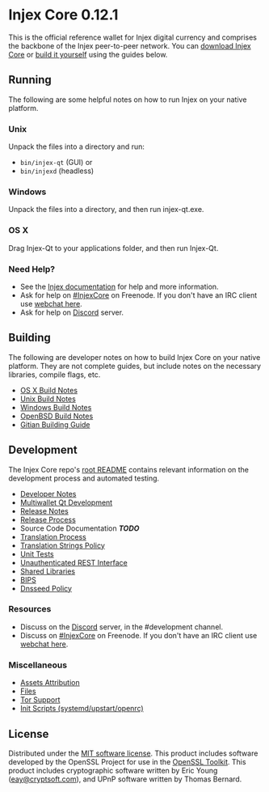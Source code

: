 Injex Core 0.12.1
=====================

This is the official reference wallet for Injex digital currency and comprises the backbone of the Injex peer-to-peer network. You can [download Injex Core](https://www.injex.network) or [build it yourself](#building) using the guides below.

Running
---------------------
The following are some helpful notes on how to run Injex on your native platform.

### Unix

Unpack the files into a directory and run:

- `bin/injex-qt` (GUI) or
- `bin/injexd` (headless)

### Windows

Unpack the files into a directory, and then run injex-qt.exe.

### OS X

Drag Injex-Qt to your applications folder, and then run Injex-Qt.

### Need Help?

* See the [Injex documentation](https://InjexCore.atlassian.net/wiki/display/DOC)
for help and more information.
* Ask for help on [#InjexCore](http://webchat.freenode.net?channels=injex) on Freenode. If you don't have an IRC client use [webchat here](http://webchat.freenode.net?channels=injex).
* Ask for help on [Discord](http://discord.injex.network) server.

Building
---------------------
The following are developer notes on how to build Injex Core on your native platform. They are not complete guides, but include notes on the necessary libraries, compile flags, etc.

- [OS X Build Notes](build-osx.md)
- [Unix Build Notes](build-unix.md)
- [Windows Build Notes](build-windows.md)
- [OpenBSD Build Notes](build-openbsd.md)
- [Gitian Building Guide](gitian-building.md)

Development
---------------------
The Injex Core repo's [root README](/README.md) contains relevant information on the development process and automated testing.

- [Developer Notes](developer-notes.md)
- [Multiwallet Qt Development](multiwallet-qt.md)
- [Release Notes](release-notes.md)
- [Release Process](release-process.md)
- Source Code Documentation ***TODO***
- [Translation Process](translation_process.md)
- [Translation Strings Policy](translation_strings_policy.md)
- [Unit Tests](unit-tests.md)
- [Unauthenticated REST Interface](REST-interface.md)
- [Shared Libraries](shared-libraries.md)
- [BIPS](bips.md)
- [Dnsseed Policy](dnsseed-policy.md)

### Resources
* Discuss on the [Discord](http://discord.injex.network) server, in the #development channel.
* Discuss on [#InjexCore](http://webchat.freenode.net/?channels=injex) on Freenode. If you don't have an IRC client use [webchat here](http://webchat.freenode.net/?channels=injex).

### Miscellaneous
- [Assets Attribution](assets-attribution.md)
- [Files](files.md)
- [Tor Support](tor.md)
- [Init Scripts (systemd/upstart/openrc)](init.md)

License
---------------------
Distributed under the [MIT software license](http://www.opensource.org/licenses/mit-license.php).
This product includes software developed by the OpenSSL Project for use in the [OpenSSL Toolkit](https://www.openssl.org/). This product includes
cryptographic software written by Eric Young ([eay@cryptsoft.com](mailto:eay@cryptsoft.com)), and UPnP software written by Thomas Bernard.

